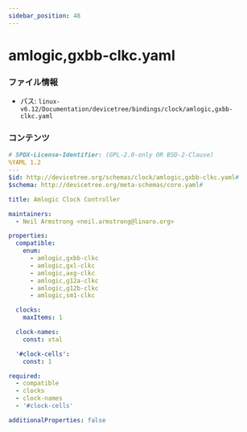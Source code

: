 ```yaml
---
sidebar_position: 48
---
```

# amlogic,gxbb-clkc.yaml

### ファイル情報

- パス: `linux-v6.12/Documentation/devicetree/bindings/clock/amlogic,gxbb-clkc.yaml`

### コンテンツ

```yaml
# SPDX-License-Identifier: (GPL-2.0-only OR BSD-2-Clause)
%YAML 1.2
---
$id: http://devicetree.org/schemas/clock/amlogic,gxbb-clkc.yaml#
$schema: http://devicetree.org/meta-schemas/core.yaml#

title: Amlogic Clock Controller

maintainers:
  - Neil Armstrong <neil.armstrong@linaro.org>

properties:
  compatible:
    enum:
      - amlogic,gxbb-clkc
      - amlogic,gxl-clkc
      - amlogic,axg-clkc
      - amlogic,g12a-clkc
      - amlogic,g12b-clkc
      - amlogic,sm1-clkc

  clocks:
    maxItems: 1

  clock-names:
    const: xtal

  '#clock-cells':
    const: 1

required:
  - compatible
  - clocks
  - clock-names
  - '#clock-cells'

additionalProperties: false

```
